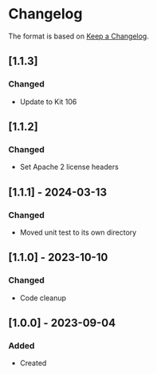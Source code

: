 ﻿# Changelog
The format is based on [Keep a Changelog](https://keepachangelog.com/en/1.0.0/).

## [1.1.3]
### Changed
- Update to Kit 106

## [1.1.2]
### Changed
- Set Apache 2 license headers

## [1.1.1] - 2024-03-13
### Changed
- Moved unit test to its own directory

## [1.1.0] - 2023-10-10
### Changed
- Code cleanup

## [1.0.0] - 2023-09-04
### Added
- Created
